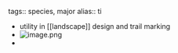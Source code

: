 tags:: species, major
alias:: ti

- utility in [[landscape]] design and trail marking
- ![image.png](https://peach-geographical-bat-397.mypinata.cloud/ipfs/QmbsUCzF5tgmdS81usNWFb7JML19qi43whVABScDCAo4dH)
-